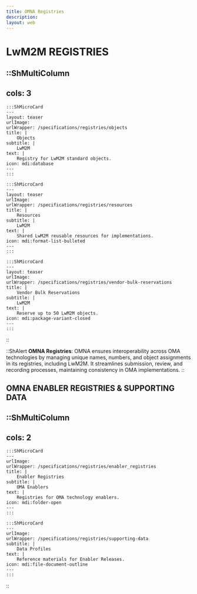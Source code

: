 ```yaml
---
title: OMNA Registries
description:
layout: web
---
```


# LwM2M REGISTRIES

::ShMultiColumn
---
cols: 3
---

    :::ShMicroCard
    ---
    layout: teaser
    urlImage: 
    urlWrapper: /specifications/registries/objects
    title: |
        Objects
    subtitle: |
        LwM2M
    text: |
        Registry for LwM2M standard objects.
    icon: mdi:database
    ---
    :::

    :::ShMicroCard
    ---
    layout: teaser
    urlImage: 
    urlWrapper: /specifications/registries/resources
    title: |
        Resources
    subtitle: |
        LwM2M
    text: |
        Shared LwM2M reusable resources for implementations.
    icon: mdi:format-list-bulleted
    ---
    :::

    :::ShMicroCard
    ---
    layout: teaser
    urlImage: 
    urlWrapper: /specifications/registries/vendor-bulk-reservations
    title: |
        Vendor Bulk Reservations
    subtitle: |
        LwM2M
    text: |
        Reserve up to 50 LwM2M objects.
    icon: mdi:package-variant-closed
    ---
    :::
::

::ShAlert
**OMNA Registries**: OMNA ensures interoperability across OMA technologies by managing unique names, numbers, and object assignments in its registries, including LwM2M. It streamlines submission, review, and recording processes, maintaining consistency in OMA implementations.
::


## OMNA ENABLER REGISTRIES & SUPPORTING DATA

::ShMultiColumn
---
cols: 2
---

    :::ShMicroCard
    ---
    urlImage: 
    urlWrapper: /specifications/registries/enabler_registries
    title: |
        Enabler Registries
    subtitle: |
        OMA Enablers
    text: |
        Registries for OMA technology enablers.
    icon: mdi:folder-open
    ---
    :::

    :::ShMicroCard
    ---
    urlImage: 
    urlWrapper: /specifications/registries/supporting-data
    subtitle: |
        Data Profiles
    text: |
        Reference materials for Enabler Releases.
    icon: mdi:file-document-outline
    ---
    :::    

::